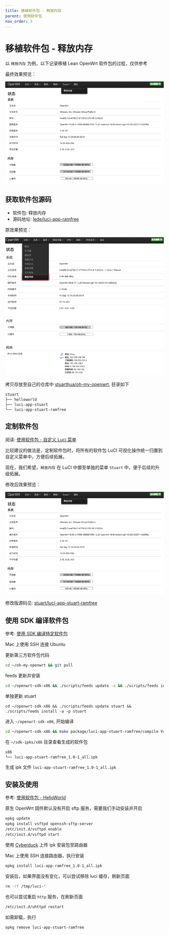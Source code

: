```yaml
---
title: 移植软件包 - 释放内存
parent: 使用软件包
nav_order: 3
---
```


# 移植软件包 - 释放内存

以 `释放内存` 为例，以下记录移植 Lean OpenWrt 软件包的过程，仅供参考

最终效果预览：

![Snipaste_2019-09-14_23-25-18.png](https://raw.githubusercontent.com/stuarthua/PicGo/master/oh-my-openwrt/Snipaste_2019-09-14_23-25-18.png)

## 获取软件包源码

* 软件包: 释放内存
* 源码地址: [lede/luci-app-ramfree](https://github.com/coolsnowwolf/lede/tree/master/package/lean/luci-app-ramfree)

原效果预览：

![Snipaste_2019-09-13_16-52-33.png](https://raw.githubusercontent.com/stuarthua/PicGo/master/oh-my-openwrt/Snipaste_2019-09-13_16-52-33.png)

拷贝存放至自己的仓库中 [stuarthua/oh-my-openwrt](https://github.com/stuarthua/oh-my-openwrt), 目录如下

```
stuart
├── helloworld
├── luci-app-stuart
└── luci-app-stuart-ramfree
```

## 定制软件包

阅读: [使用软件包 - 自定义 Luci 菜单](https://stuarthua.github.io/oh-my-openwrt/use-package-stuart.html)

比较建议的做法是，定制软件包时，将所有的软件包 LuCI 可视化操作统一归置到 自定义菜单中，方便后续拓展。

现在，我们希望，`释放内存` 在 LuCI 中挪至单独的菜单 `Stuart` 中，便于后续的升级拓展。

修改后效果预览：

![Snipaste_2019-09-14_23-25-18.png](https://raw.githubusercontent.com/stuarthua/PicGo/master/oh-my-openwrt/Snipaste_2019-09-14_23-25-18.png)

修改版源码见: [stuart/luci-app-stuart-ramfree](https://github.com/stuarthua/oh-my-openwrt/tree/master/stuart/luci-app-stuart-ramfree)

## 使用 SDK 编译软件包

参考: [使用 SDK 编译特定软件包](https://stuarthua.github.io/oh-my-openwrt/make-by-sdk.html)

Mac 上使用 SSH 连接 Ubuntu

更新第三方软件包代码

```bash
cd ~/oh-my-openwrt && git pull
```

feeds 更新并安装

```bash
cd ~/openwrt-sdk-x86 && ./scripts/feeds update -a && ./scripts/feeds install -a
```

单独更新 stuart

```
cd ~/openwrt-sdk-x86 && ./scripts/feeds update stuart && ./scripts/feeds install -a -p stuart
```

进入 `~/openwrt-sdk-x86`, 开始编译

```bash
cd ~/openwrt-sdk-x86 && make package/luci-app-stuart-ramfree/compile V=s
```

在 `~/sdk-ipks/x86` 目录查看生成的软件包

```
x86
└── luci-app-stuart-ramfree_1.0-1_all.ipk
```

生成 ipk 文件 `luci-app-stuart-ramfree_1.0-1_all.ipk`

## 安装及使用

参考: [使用软件包 - HelloWorld](https://stuarthua.github.io/oh-my-openwrt/use-package-helloworld.html)

原生 OpenWrt 固件默认没有开启 sftp 服务，需要我们手动安装并开启

```bash
opkg update
opkg install vsftpd openssh-sftp-server
/etc/init.d/vsftpd enable
/etc/init.d/vsftpd start
```

使用 [Cyberduck](https://cyberduck.io/) 上传 ipk 安装包至路由器

Mac 上使用 SSH 连接路由器，执行安装

```bash
opkg install luci-app-ramfree_1.0-1_all.ipk
```

安装后，如果界面没有变化，可以尝试移除 luci 缓存，刷新页面

```bash
rm -rf /tmp/luci-*
```

也可以尝试重启 `http` 服务，在刷新页面

```bash
/etc/init.d/uhttpd restart
```

如需卸载，执行

```bash
opkg remove luci-app-stuart-ramfree
```
